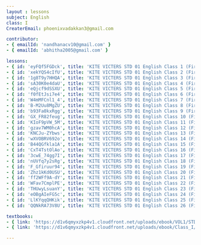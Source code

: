 ```yaml
--- 
layout : lessons 
subject: English
class: I
CreaterEmail: phoenixvadakkan3@gmail.com

contributor: 
- { emailId: 'nandhanacv10@gmail.com' }
- { emailId: 'abhitha2005@gmail.com' }

lessons: 
- { id: 'eyFQf5FGDck', title: 'KITE VICTERS STD 01 English Class 1 (First Bell-ഫസ്റ്റ് ബെല്‍)' }
- { id: 'xekYQS4cIfU', title: 'KITE VICTERS STD 01 English Class 2 (First Bell-ഫസ്റ്റ് ബെല്‍)' }
- { id: '1g8T9y7HHQA', title: 'KITE VICTERS STD 01 English Class 3 (First Bell-ഫസ്റ്റ് ബെല്‍)' }
- { id: 'sA30K0e4daU', title: 'KITE VICTERS STD 01 English Class 4 (First Bell-ഫസ്റ്റ് ബെല്‍)' }
- { id: 'eQjcf9dSSXU', title: 'KITE VICTERS STD 01 English Class 5 (First Bell-ഫസ്റ്റ് ബെല്‍)' }
- { id: 'f0fEtJsi7e4', title: 'KITE VICTERS STD 01 English Class 6 (First Bell-ഫസ്റ്റ് ബെല്‍)' }
- { id: 'W4mMFCnl1_4', title: 'KITE VICTERS STD 01 English Class 7 (First Bell-ഫസ്റ്റ് ബെല്‍)' }
- { id: 'B-M2Uu8MgZU', title: 'KITE VICTERS STD 01 English Class 8 (First Bell-ഫസ്റ്റ് ബെല്‍)' }
- { id: 'b93Fa0kxRgg', title: 'KITE VICTERS STD 01 English Class 9 (First Bell-ഫസ്റ്റ് ബെല്‍)' }
- { id: 'GX_FR82feug', title: 'KITE VICTERS STD 01 English Class 10 (First Bell-ഫസ്റ്റ് ബെല്‍)' }
- { id: 'KIoF9pVW_5M', title: 'KITE VICTERS STD 01 English Class 11 (First Bell-ഫസ്റ്റ് ബെല്‍)' }
- { id: 'gzav7WM0hcA', title: 'KITE VICTERS STD 01 English Class 12 (First Bell-ഫസ്റ്റ് ബെല്‍)' }
- { id: 'KNCJu-ZYbws', title: 'KITE VICTERS STD 01 English Class 13 (First Bell-ഫസ്റ്റ് ബെല്‍)' }
- { id: 'wXVOBRV692o', title: 'KITE VICTERS STD 01 English Class 14 (First Bell-ഫസ്റ്റ് ബെല്‍)' }
- { id: 'B44QGfkla1A', title: 'KITE VICTERS STD 01 English Class 15 (First Bell-ഫസ്റ്റ് ബെല്‍)' }
- { id: 'CxT4TstOlAo', title: 'KITE VICTERS STD 01 English Class 16 (First Bell-ഫസ്റ്റ് ബെല്‍)' }
- { id: '3cwE_74gg7I', title: 'KITE VICTERS STD 01 English Class 17 (First Bell-ഫസ്റ്റ് ബെല്‍)' }
- { id: 'nUVfq7y2sRg', title: 'KITE VICTERS STD 01 English Class 18 (First Bell-ഫസ്റ്റ് ബെല്‍)' }
- { id: 'F_Gfiruur94', title: 'KITE VICTERS STD 01 English Class 19 (First Bell-ഫസ്റ്റ് ബെല്‍)' }
- { id: 'Zhz1kKd0USU', title: 'KITE VICTERS STD 01 English Class 20 (First Bell-ഫസ്റ്റ് ബെല്‍)' }
- { id: 'ff2WFf9A-dY', title: 'KITE VICTERS STD 01 English Class 21 (First Bell-ഫസ്റ്റ് ബെല്‍)' }
- { id: 'WFav7CmplPE', title: 'KITE VICTERS STD 01 English Class 22 (First Bell-ഫസ്റ്റ് ബെല്‍)' }
- { id: 'THUwyLsuanY', title: 'KITE VICTERS STD 01 English Class 23 (First Bell-ഫസ്റ്റ് ബെല്‍)' }
- { id: 'eOBgAIeFG5c', title: 'KITE VICTERS STD 01 English Class 24 (First Bell-ഫസ്റ്റ് ബെല്‍)' }
- { id: 'LlKYqqQHKik', title: 'KITE VICTERS STD 01 English Class 25 (First Bell-ഫസ്റ്റ് ബെല്‍)' }
- { id: 'QQNkRA73V8U', title: 'KITE VICTERS STD 01 English Class 26 (First Bell-ഫസ്റ്റ് ബെല്‍)' }

textbooks:
- { link: 'https://d1v6qmyxzkp4v1.cloudfront.net/uploads/ebook/VOL1/STD1/KeralaReaderEnglish/KeralaReaderEnglish.pdf', title: 'English Part -1' }
- { link: 'https://d1v6qmyxzkp4v1.cloudfront.net/uploads/ebook/Class_I/English_VolII/1-72.pdf', title: 'English Part -2' }

---
```


